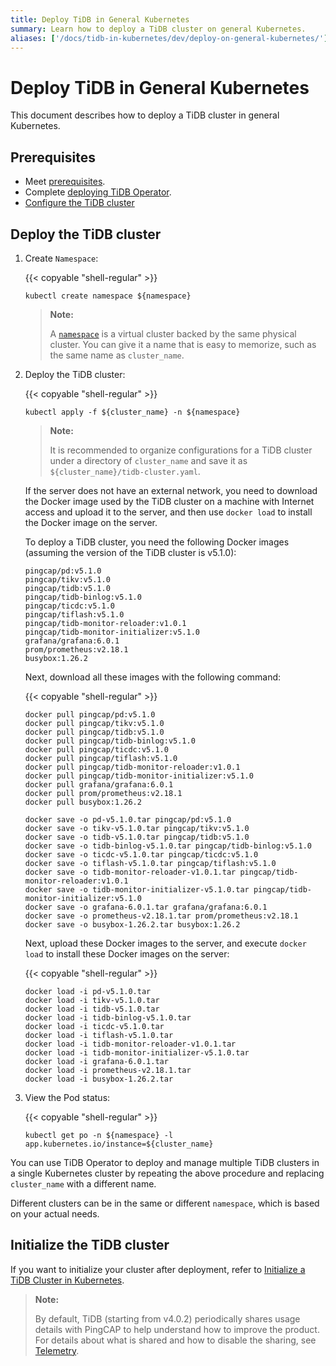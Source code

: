```yaml
---
title: Deploy TiDB in General Kubernetes
summary: Learn how to deploy a TiDB cluster on general Kubernetes.
aliases: ['/docs/tidb-in-kubernetes/dev/deploy-on-general-kubernetes/']
---
```


# Deploy TiDB in General Kubernetes

This document describes how to deploy a TiDB cluster in general Kubernetes.

## Prerequisites

- Meet [prerequisites](prerequisites.md).
- Complete [deploying TiDB Operator](deploy-tidb-operator.md).
- [Configure the TiDB cluster](configure-a-tidb-cluster.md)

## Deploy the TiDB cluster

1. Create `Namespace`:

    {{< copyable "shell-regular" >}}

    ``` shell
    kubectl create namespace ${namespace}
    ```

    > **Note:**
    >
    > A [`namespace`](https://kubernetes.io/docs/concepts/overview/working-with-objects/namespaces/) is a virtual cluster backed by the same physical cluster. You can give it a name that is easy to memorize, such as the same name as `cluster_name`.

2. Deploy the TiDB cluster:

    {{< copyable "shell-regular" >}}

    ``` shell
    kubectl apply -f ${cluster_name} -n ${namespace}
    ```

    > **Note:**
    >
    > It is recommended to organize configurations for a TiDB cluster under a directory of `cluster_name` and save it as `${cluster_name}/tidb-cluster.yaml`.

    If the server does not have an external network, you need to download the Docker image used by the TiDB cluster on a machine with Internet access and upload it to the server, and then use `docker load` to install the Docker image on the server.

    To deploy a TiDB cluster, you need the following Docker images (assuming the version of the TiDB cluster is v5.1.0):

    ```shell
    pingcap/pd:v5.1.0
    pingcap/tikv:v5.1.0
    pingcap/tidb:v5.1.0
    pingcap/tidb-binlog:v5.1.0
    pingcap/ticdc:v5.1.0
    pingcap/tiflash:v5.1.0
    pingcap/tidb-monitor-reloader:v1.0.1
    pingcap/tidb-monitor-initializer:v5.1.0
    grafana/grafana:6.0.1
    prom/prometheus:v2.18.1
    busybox:1.26.2
    ```

    Next, download all these images with the following command:

    {{< copyable "shell-regular" >}}

    ```shell
    docker pull pingcap/pd:v5.1.0
    docker pull pingcap/tikv:v5.1.0
    docker pull pingcap/tidb:v5.1.0
    docker pull pingcap/tidb-binlog:v5.1.0
    docker pull pingcap/ticdc:v5.1.0
    docker pull pingcap/tiflash:v5.1.0
    docker pull pingcap/tidb-monitor-reloader:v1.0.1
    docker pull pingcap/tidb-monitor-initializer:v5.1.0
    docker pull grafana/grafana:6.0.1
    docker pull prom/prometheus:v2.18.1
    docker pull busybox:1.26.2

    docker save -o pd-v5.1.0.tar pingcap/pd:v5.1.0
    docker save -o tikv-v5.1.0.tar pingcap/tikv:v5.1.0
    docker save -o tidb-v5.1.0.tar pingcap/tidb:v5.1.0
    docker save -o tidb-binlog-v5.1.0.tar pingcap/tidb-binlog:v5.1.0
    docker save -o ticdc-v5.1.0.tar pingcap/ticdc:v5.1.0
    docker save -o tiflash-v5.1.0.tar pingcap/tiflash:v5.1.0
    docker save -o tidb-monitor-reloader-v1.0.1.tar pingcap/tidb-monitor-reloader:v1.0.1
    docker save -o tidb-monitor-initializer-v5.1.0.tar pingcap/tidb-monitor-initializer:v5.1.0
    docker save -o grafana-6.0.1.tar grafana/grafana:6.0.1
    docker save -o prometheus-v2.18.1.tar prom/prometheus:v2.18.1
    docker save -o busybox-1.26.2.tar busybox:1.26.2
    ```

    Next, upload these Docker images to the server, and execute `docker load` to install these Docker images on the server:

    {{< copyable "shell-regular" >}}

    ```shell
    docker load -i pd-v5.1.0.tar
    docker load -i tikv-v5.1.0.tar
    docker load -i tidb-v5.1.0.tar
    docker load -i tidb-binlog-v5.1.0.tar
    docker load -i ticdc-v5.1.0.tar
    docker load -i tiflash-v5.1.0.tar
    docker load -i tidb-monitor-reloader-v1.0.1.tar
    docker load -i tidb-monitor-initializer-v5.1.0.tar
    docker load -i grafana-6.0.1.tar
    docker load -i prometheus-v2.18.1.tar
    docker load -i busybox-1.26.2.tar
    ```

3. View the Pod status:

    {{< copyable "shell-regular" >}}

    ``` shell
    kubectl get po -n ${namespace} -l app.kubernetes.io/instance=${cluster_name}
    ```

You can use TiDB Operator to deploy and manage multiple TiDB clusters in a single Kubernetes cluster by repeating the above procedure and replacing `cluster_name` with a different name.

Different clusters can be in the same or different `namespace`, which is based on your actual needs.

## Initialize the TiDB cluster

If you want to initialize your cluster after deployment, refer to [Initialize a TiDB Cluster in Kubernetes](initialize-a-cluster.md).

> **Note:**
>
> By default, TiDB (starting from v4.0.2) periodically shares usage details with PingCAP to help understand how to improve the product. For details about what is shared and how to disable the sharing, see [Telemetry](https://docs.pingcap.com/tidb/stable/telemetry).
